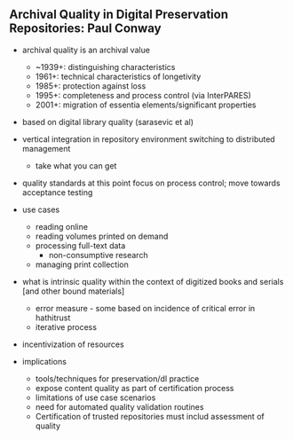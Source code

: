 Archival Quality in Digital Preservation Repositories: Paul Conway
------------------------------------------------------------------

* archival quality is an archival value
    * ~1939+: distinguishing characteristics
    * 1961+: technical characteristics of longetivity
    * 1985+: protection against loss
    * 1995+: completeness and process control (via InterPARES)
    * 2001+: migration of essentia elements/significant properties

* based on digital library quality (sarasevic et al)
* vertical integration in repository environment switching to distributed management
    * take what you can get
* quality standards at this point focus on process control; move towards acceptance testing
* use cases
    * reading online
    * reading volumes printed on demand
    * processing full-text data
        * non-consumptive research
    * managing print collection

* what is intrinsic quality within the context of digitized books and serials [and other bound materials]
    * error measure - some based on incidence of critical error in hathitrust
    * iterative process
    
* incentivization of resources
* implications
    * tools/techniques for preservation/dl practice
    * expose content quality as part of certification process
    * limitations of use case scenarios
    * need for automated quality validation routines
    * Certification of trusted repositories must includ assessment of quality